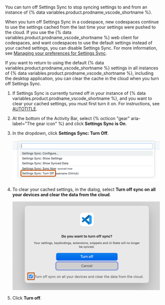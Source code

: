 You can turn off Settings Sync to stop syncing settings to and from an instance of {% data variables.product.prodname_vscode_shortname %}.

When you turn off Settings Sync in a codespace, new codespaces continue to use the settings cached from the last time your settings were pushed to the cloud. If you use the {% data variables.product.prodname_vscode_shortname %} web client for codespaces, and want codespaces to use the default settings instead of your cached settings, you can disable Settings Sync. For more information, see [Managing your preferences for Settings Sync](/codespaces/setting-your-user-preferences/personalizing-github-codespaces-for-your-account#managing-your-preferences-for-settings-sync).

If you want to return to using the default {% data variables.product.prodname_vscode_shortname %} settings in all instances of {% data variables.product.prodname_vscode_shortname %}, including the desktop application, you can clear the cache in the cloud when you turn off Settings Sync.

1. If Settings Sync is currently turned off in your instance of {% data variables.product.prodname_vscode_shortname %}, and you want to clear your cached settings, you must first turn it on. For instructions, see [AUTOTITLE](/codespaces/setting-your-user-preferences/personalizing-github-codespaces-for-your-account#turning-on-settings-sync-in-a-codespace).
1. At the bottom of the Activity Bar, select {% octicon "gear" aria-label="The gear icon" %} and click **Settings Sync is On**.
1. In the dropdown, click **Settings Sync: Turn Off**.

   ![Screenshot of the dropdown menu with the "Settings Sync: Turn Off" option highlighted with a dark orange outline.](/assets/images/help/codespaces/settings-sync-turn-off.png)

1. To clear your cached settings, in the dialog, select **Turn off sync on all your devices and clear the data from the cloud**.

   ![Screenshot of the "Do you want to turn off sync?" dialog, with the option to clear data from the cloud selected.](/assets/images/help/codespaces/turn-off-sync-dialog.png)

1. Click **Turn off**.
